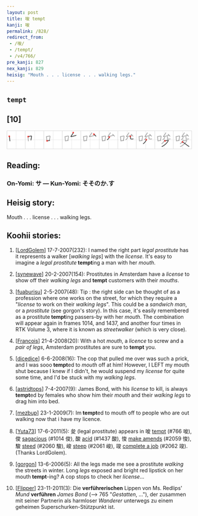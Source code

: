```yaml
---
layout: post
title: 唆 tempt
kanji: 唆
permalink: /828/
redirect_from:
 - /唆/
 - /tempt/
 - /v4/766/
pre_kanji: 827
nex_kanji: 829
heisig: "Mouth . . . license . . . walking legs."
---
```


## `tempt`

## [10]

<div class="stroke"><img src="../images/E59486.png" /></div>

## Reading:

### On-Yomi: サ &mdash; Kun-Yomi: そそのか.す

## Heisig story:

Mouth . . . license . . . walking legs.

## Koohii stories:

1) [<a href="http://kanji.koohii.com/profile/LordGolem">LordGolem</a>] 17-7-2007(232): I named the right part <em>legal prostitute</em> has it represents a walker [<em>walking legs</em>] with the <em>license</em>. It&#039;s easy to imagine a <em>legal prostitute</em><strong> tempt</strong>ing a man with her <em>mouth</em>.

2) [<a href="http://kanji.koohii.com/profile/synewave">synewave</a>] 20-2-2007(154): Prostitutes in Amsterdam have a <em>license</em> to show off their <em>walking legs</em> and<strong> tempt</strong> customers with their <em>mouths</em>.

3) [<a href="http://kanji.koohii.com/profile/fuaburisu">fuaburisu</a>] 2-5-2007(48): Tip : the right side can be thought of as a profession where one works on the street, for which they require a &quot;<em>license</em> to work on their <em>walking legs</em>&quot;. This could be a <em>sandwich man</em>, or a <em>prostitute</em> (see gorgon&#039;s story). In this case, it&#039;s easily remembered as a prostitute<strong> tempt</strong>ing passers-by with her <em>mouth</em>. The combination will appear again in frames 1014, and 1437, and another four times in RTK Volume 3, where it is known as <em>streetwalker</em> (which is very close).

4) [<a href="http://kanji.koohii.com/profile/Francois">Francois</a>] 21-4-2008(20): With a hot <em>mouth</em>, a <em>licence</em> to screw and a <em>pair of legs</em>, Amsterdam prostitutes are sure to<strong> tempt</strong> you.

5) [<a href="http://kanji.koohii.com/profile/dicedice">dicedice</a>] 6-6-2008(16): The cop that pulled me over was such a prick, and I was sooo<strong> tempt</strong>ed to <em>mouth</em> off at him! However, I LEFT my mouth shut because I knew if I didn&#039;t, he would suspend my <em>license</em> for quite some time, and I&#039;d be stuck with my <em>walking legs</em>.

6) [<a href="http://kanji.koohii.com/profile/astridtops">astridtops</a>] 7-4-2007(9): James Bond, with his <em>license</em> to kill, is always<strong> tempt</strong>ed by females who show him their <em>mouth</em> and their <em>walking legs</em> to drag him into bed.

7) [<a href="http://kanji.koohii.com/profile/mezbup">mezbup</a>] 23-1-2009(7): Im<strong> tempt</strong>ed to mouth off to people who are out walking now that i have my licence.

8) [<a href="http://kanji.koohii.com/profile/Yuta73">Yuta73</a>] 17-6-2011(5): 夋 (legal prostitute) appears in 唆 <a href="../v4/766">tempt</a> (#766 唆), 俊 <a href="../v4/1014">sagacious</a> (#1014 俊), 酸 <a href="../v4/1437">acid</a> (#1437 酸), 悛 <a href="../v4/2059">make amends</a> (#2059 悛), 駿 <a href="../v4/2060">steed</a> (#2060 駿), 峻 <a href="../v4/2061">steep</a> (#2061 峻), 竣 <a href="../v4/2062">complete a job</a> (#2062 竣). (Thanks LordGolem).

9) [<a href="http://kanji.koohii.com/profile/gorgon">gorgon</a>] 13-6-2006(5): All the legs made me see a prostitute <em>walking</em> the streets in winter. Long <em>legs</em> exposed and bright red lipstick on her mouth<strong> tempt</strong>-ing? A cop stops to check her <em>license</em>...

10) [<a href="http://kanji.koohii.com/profile/Flipper">Flipper</a>] 23-11-2011(3): Die <strong>verführerischen</strong> Lippen von Ms. Redlips&#039; <em>Mund</em> <strong>verführen</strong> <em>James Bond</em> (--&gt; 765 &quot;<em>Gestatten</em>, ...&quot;), der zusammen mit seiner Partnerin als harmloser <em>Wanderer</em> unterwegs zu einem geheimen Superschurken-Stützpunkt ist.
